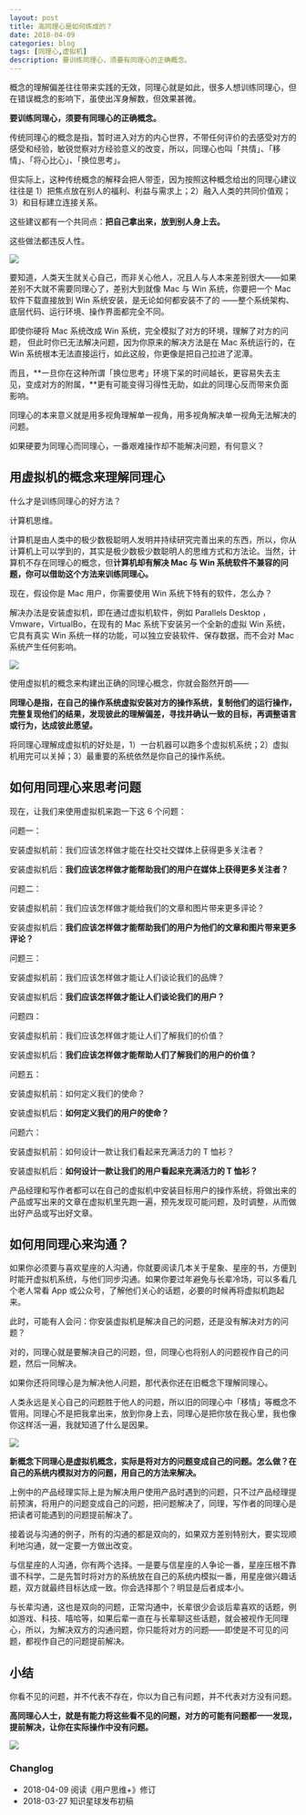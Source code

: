 ```yaml
---
layout: post
title: 高同理心是如何炼成的？
date: 2018-04-09
categories: blog
tags: [同理心,虚拟机]
description: 要训练同理心，须要有同理心的正确概念。
---
```


概念的理解偏差往往带来实践的无效，同理心就是如此，很多人想训练同理心，但在错误概念的影响下，虽使出浑身解数，但效果甚微。

**要训练同理心，须要有同理心的正确概念。**

传统同理心的概念是指，暂时进入对方的内心世界，不带任何评价的去感受对方的感受和经验，敏锐觉察对方经验意义的改变，所以，同理心也叫「共情」、「移情」、「将心比心」、「换位思考」。

但实际上，这种传统概念的解释会把人带歪，因为按照这种概念给出的同理心建议往往是 1）把焦点放在别人的福利、利益与需求上；2）融入人类的共同价值观；3）和目标建立连接关系。

这些建议都有一个共同点：**把自己拿出来，放到别人身上去。**

这些做法都违反人性。

![](https://mmbiz.qpic.cn/mmbiz_jpg/HRoY0QT1Giab2fCBFLMlTpgHaj5YkiaL6odLOMicEowbaM8wFXL66aDGQ2NoQ6MeMNia1F8JtjoEFMjBW34AGOm8gw/0?wx_fmt=jpeg)

要知道，人类天生就关心自己，而非关心他人，况且人与人本来差别很大——如果差别不大就不需要同理心了，差别大到就像 Mac 与 Win 系统，你要把一个 Mac 软件下载直接放到 Win 系统安装，是无论如何都安装不了的
——整个系统架构、底层代码、运行环境、操作界面都完全不同。

即使你硬将 Mac 系统改成 Win 系统，完全模拟了对方的环境，理解了对方的问题， 但此时你已无法解决问题，因为你原来的解决方法是在 Mac 系统运行的，在 Win 系统根本无法直接运行，如此这般，你更像是把自己拉进了泥潭。

而且，**一旦你在这种所谓「换位思考」环境下呆的时间越长，更容易失去主见，变成对方的附属，**更有可能变得习得性无助，如此的同理心反而带来负面影响。

同理心的本来意义就是用多视角理解单一视角，用多视角解决单一视角无法解决的问题。

如果硬要为同理心而同理心，一番艰难操作却不能解决问题，有何意义？

## 用虚拟机的概念来理解同理心

什么才是训练同理心的好方法？

计算机思维。

计算机是由人类中的极少数极聪明人发明并持续研究完善出来的东西，所以，你从计算机上可以学到的，其实是极少数极少数聪明人的思维方式和方法论。当然，计算机不存在同理心的概念，但**计算机却有解决 Mac 与 Win 系统软件不兼容的问题，你可以借助这个方法来训练同理心。**

现在，假设你是 Mac 用户，你需要使用 Win 系统下特有的软件，怎么办？

解决办法是安装虚拟机，即在通过虚拟机软件，例如 Parallels Desktop ，Vmware，VirtualBo，在现有的 Mac 系统下安装另一个全新的虚拟 Win 系统，它具有真实 Win 系统一样的功能，可以独立安装软件、保存数据，而不会对 Mac 系统产生任何影响。

![](https://mmbiz.qpic.cn/mmbiz_jpg/HRoY0QT1GiaYVOIkWjplt5YTXHQliaHm01WJxqLWrHPkuNK3QnuHsydhibkgc6cWbdHGXAXVv7ZKKWbDlwVOsttaw/0?wx_fmt=jpeg)

使用虚拟机的概念来构建出正确的同理心概念，你就会豁然开朗——

**同理心是指，在自己的操作系统虚拟安装对方的操作系统，复制他们的运行操作，完整复现他们的结果，发现彼此的理解偏差，寻找并确认一致的目标，再调整语言或行为，达成彼此愿望。**

将同理心理解成虚拟机的好处是，1）一台机器可以跑多个虚拟机系统；2）虚拟机用完可以关掉；3）最重要的系统依然是你自己的操作系统。

## 如何用同理心来思考问题

现在，让我们来使用虚拟机来跑一下这 6 个问题：

问题一：

安装虚拟机前：我们应该怎样做才能在社交社交媒体上获得更多关注者？

安装虚拟机后：**我们应该怎样做才能帮助我们的用户在媒体上获得更多关注者？**

问题二：

安装虚拟机前：我们应该怎样做才能给我们的文章和图片带来更多评论？

安装虚拟机后：**我们应该怎样做才能帮助我们的用户为他们的文章和图片带来更多评论？**

问题三：

安装虚拟机前：我们应该怎样做才能让人们谈论我们的品牌？

安装虚拟机后：**我们应该怎样做才能让人们谈论我们的用户？**

问题四：

安装虚拟机前：我们应该怎样做才能让人们了解我们的价值？

安装虚拟机后：**我们应该怎样做才能帮助人们了解我们的用户的价值？**

问题五：

安装虚拟机前：如何定义我们的使命？

安装虚拟机后：**如何定义我们的用户的使命？**

问题六：

安装虚拟机前：如何设计一款让我们看起来充满活力的 T 恤衫？

安装虚拟机后：**如何设计一款让我们的用户看起来充满活力的 T 恤衫？**

产品经理和写作者都可以在自己的虚拟机中安装目标用户的操作系统，将做出来的产品或写出来的文章在虚拟机里先跑一遍，预先发现可能问题，及时调整，从而做出好产品或写出好文章。

## 如何用同理心来沟通？

如果你必须要与喜欢星座的人沟通，你就要阅读几本关于星象、星座的书，方便到时能开虚拟机系统，与他们同步沟通。如果你要过年避免与长辈冷场，可以多看几个老人常看 App 或公众号，了解他们关心的话题，必要的时候再将虚拟机跑起来。

此时，可能有人会问：你安装虚拟机是解决自己的问题，还是没有解决对方的问题？

对的，同理心就是要解决自己的问题，但，同理心也将别人的问题视作自己的问题，然后一同解决。

如果你还将同理心是为解决他人问题，那代表你还在旧概念下理解同理心。

人类永远是关心自己的问题胜于他人的问题，所以旧的同理心中「移情」等概念不管用。同理心不是把我拿出来，放到你身上去，同理心是把你放在我心里，我也像你这样活一遍，我就知道了什么是因果。

![](https://mmbiz.qpic.cn/mmbiz_jpg/HRoY0QT1GiaY9rias13FZjHLsx8c144IsUJyKwztic5VTCw1Y3AUSLsWicqdulP4sLcSXibpzdHa8j187eXSQwNdC7A/0?wx_fmt=jpeg)

**新概念下同理心是虚拟机概念，实际是将对方的问题变成自己的问题。怎么做？在自己的系统内模拟对方的问题，用自己的方法来解决。**

上例中的产品经理实际上是为解决用户使用产品时遇到的问题，只不过产品经理提前预演，将用户的问题变成自己的问题，把问题解决了，同理，写作者的同理心是把读者可能遇到的问题提前解决了。

接着说与沟通的例子，所有的沟通的都是双向的，如果双方差别特别大，要实现顺利地沟通，就一定要一方做出改变。

与信星座的人沟通，你有两个选择。一是要与信星座的人争论一番，星座压根不靠谱不科学，二是先暂时将对方的系统放在自己的系统内模拟一番，用星座做兴趣话题，双方就最终目标达成一致。你会选择那个？明显是后者成本小。

与长辈沟通，这也是双向的问题，正常沟通中，长辈很少会谈后辈喜欢的话题，例如游戏、科技、嘻哈等，如果后辈一直在与长辈聊这些话题，就会被视作无同理心，所以，为解决双方的沟通问题，你只能将对方的问题——即使是不可见的问题，都视作自己的问题提前解决。

## 小结

你看不见的问题，并不代表不存在，你以为自己有问题，并不代表对方没有问题。

**高同理心人士，就是有能力将这些看不见的问题，对方的可能有问题都一一发现，提前解决，让你在实际操作中没有问题。**


![](https://mmbiz.qpic.cn/mmbiz_jpg/HRoY0QT1GiaYVOIkWjplt5YTXHQliaHm01WsrAcmOTG4US0DOloB0zhaWVMZsm0vibHwGTGvV64tQSmiaicobvH91JQ/640?wx_fmt=jpeg&tp=webp&wxfrom=5&wx_lazy=1)


### Changlog

- 2018-04-09 阅读《用户思维+》修订
- 2018-03-27 知识星球发布初稿


